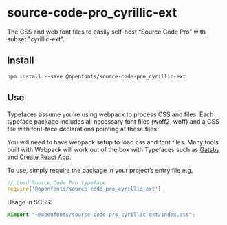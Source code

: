 
# source-code-pro_cyrillic-ext

The CSS and web font files to easily self-host “Source Code Pro” with subset "cyrillic-ext".

## Install

`npm install --save @openfonts/source-code-pro_cyrillic-ext`

## Use

Typefaces assume you’re using webpack to process CSS and files. Each typeface
package includes all necessary font files (woff2, woff) and a CSS file with
font-face declarations pointing at these files.

You will need to have webpack setup to load css and font files. Many tools built
with Webpack will work out of the box with Typefaces such as [Gatsby](https://github.com/gatsbyjs/gatsby)
and [Create React App](https://github.com/facebookincubator/create-react-app).

To use, simply require the package in your project’s entry file e.g.

```javascript
// Load Source Code Pro typeface
require('@openfonts/source-code-pro_cyrillic-ext')
```

Usage in SCSS:
```scss
@import "~@openfonts/source-code-pro_cyrillic-ext/index.css";
```
